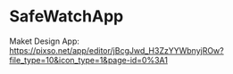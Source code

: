 # SafeWatchApp

Maket Design App: 
https://pixso.net/app/editor/jBcgJwd_H3ZzYYWbnyjROw?file_type=10&icon_type=1&page-id=0%3A1
